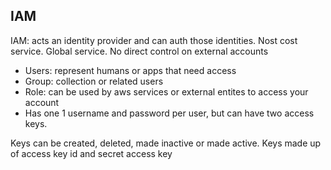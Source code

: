 ## IAM 
IAM: acts an identity provider and can auth those identities. Nost cost service. Global service. No direct control on external accounts
- Users: represent humans or apps that need access
- Group: collection or related users
- Role:  can be used by aws services or external entites to access your account 
- Has one 1 username and password per user, but can have two access keys.

Keys can be created, deleted, made inactive or made active. Keys made up of access key id and secret access key